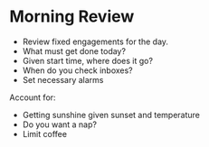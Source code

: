 # Morning Review

* Review fixed engagements for the day.
* What must get done today?
* Given start time, where does it go?
* When do you check inboxes?
* Set necessary alarms

Account for:

* Getting sunshine given sunset and temperature
* Do you want a nap?
* Limit coffee
